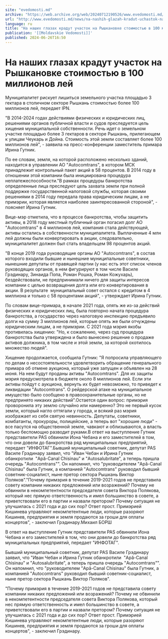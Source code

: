 ```yaml
---
site: "evedomosti.md"
archive: "https://web.archive.org/web/20240712190526/www.evedomosti.md/news/na-nashih-glazah-kradut-uchastok-na-ryshkanovke-stoimostyu-v"
url: "http://www.evedomosti.md/news/na-nashih-glazah-kradut-uchastok-na-ryshkanovke-stoimostyu-v"
language: ru
title: "На наших глазах крадут участок на Рышкановке стоимостью в 100 миллионов лей"
publication: '[[Moldavskie Vedomosti]]'
published: 2024-06-26T16:50
---
```


# На наших глазах крадут участок на Рышкановке стоимостью в 100 миллионов лей

Муниципалитет рискует лишиться земельного участка площадью 3 гектара в столичном секторе Рышкань стоимостью более 100 миллионов лей, передает IPN.

"В 2014-2024 годах действиями физических и юридических лиц, решениями органов публичной власти и судов преследуется цель хищения муниципальной собственности. Речь идет о земельном участке площадью более 3 гектаров в секторе Рышкань, прилегающем к улицам Чеукарь и Дойна. Стоимость этой земли составляет более 100 миллионов лей", - заявила на пресс-конференции заместитель примара Ирина Гутник.

По ее словам, земля, на которой расположено несколько зданий, находится в управлении АО "Autocomtrans", в котором МСК принадлежит контрольный пакет акций в 58 процентов. В 2014 году в отношении этой компании была инициирована процедура неплатежеспособности."В рамках процедуры банкротства определенные лица преследуют цель захвата земли при полной поддержке государственной налоговой службы, которая своими решениями в 2014 году передала права юридическим лицам, а не примэрии, которая является наиболее заинтересованной стороной", - поясняет Ирина Гутник.

Вице-мэр отметила, что в процессе банкротства, чтобы защитить активы, в 2018 году местный публичный орган погасил долг АО "Autocomtrans" в 4 миллионов лей, компания стала действующей, активы остались в собственности муниципалитета. Выплаченные 4 млн лей должны были конвертировать в акции, следовательно, муниципалитет должен был стать владельцем 98 процентов акций.

"В конце 2019 года руководящие органы АО "Autocomtrans", в состав которого входили бывшие и нынешние муниципальные советники, нынешние депутаты от правящей партии (у нас есть этот список членов руководящих органов, в нем фигурируют в том числе Василе Грэдинару, Зинаида Попа, Роман Рошка, Роман Кожухарь), бездействовали, не предпринимали ничего для защиты интересов компании с целью возвращения долга или его конвертирования в акции. В результате  муниципальный совет остался с кредитом в 4 миллиона и только с 58 процентами акций", - утверждает Ирина Гутник.

По словам вице-примара, в начале 2021 года, опять же из-за действий физических и юридических лиц, была повторно начата процедура банкротства, а государство через налоговую инспекцию предъявило долги на сумму 3 миллионов лей, которые опять же были отчуждены юридическим лицам, а не примэрии. С 2021 года мэрия якобы противилась хищению: "Но, к сожалению, через суд процедура банкротства была утверждена и было вынесено решение о продаже активов должника, в том числе и этой земли, за которой охотилось множество людей".

Хищение продолжается, сообщила Гутник: "Я попросила управляющего по делам о несостоятельности удовлетворить обращение генерального примара об отмене аукциона, который уже запущен и объявлен на 28 июня. На нем будут проданы активы "Autocomtrans". Для их защиты мэрия предусмотрела в бюджете около 8 миллионов лей. Если эти активы пойдут с аукциона, вернуть их будет невозможно, то приведет к ликвидации "Autocomtrans". О рейдерской атаке на муниципальное имущество было сообщено в правоохранительные органы, но не предпринято никаких действий".Остается один вопрос: примэрия проворонила эту землю случайно или намеренно? Это не первый кусок земли, который нагло оттягали у города, и всякий раз мэрия изображает из себя святую невинность. Депутаты, советники, комбатанты, прокуроры, полицейские, а теперь вот "хорошие люди" - все пасутся на общественной земле, чавкают и облизываются, а власть только беспомощно разводит руками.В ответ на выступление Гутник представители PAS обвинили Иона Чебана и его заместителей в том, что они довели до банкротства ряд муниципальных предприятий, передает "ИНФОТАГ".Бывший муниципальный советник, депутат PAS Василе Грэдинару заявил, что "Иван Чебан и Ирина Гутник обанкротили  "Apă-Canal Chisinau" и "Autosalubritate", а теперь пришла очередь "Autocomtrans"". Он напомнил, что "руководителем "Apă-Canal Chisinau" была Гутник, а компанией "Autocomtrans" руководил бывший советник-социалист, ныне претор сектора Рышкань Виктор Поляков"."Почему примэрия в течение 2019-2021 годов не представила совету компании никаких предложений или возражений? Почему не обвинили в некомпетентности председателя совета Виктора Полякова, который нес прямую ответственность и имел большинство в совете, а приветствовали его в партии и назвали претором? Почему ситуация не улучшилась с 2021 года и до сих пор? Ответ прост. Примэрией Кишинева управляют некомпетентные люди, которые разоряют Кишинев, предприятия и земля продаются за гроши для оплаты концертов", - заключил Грэдинару.Михаил БОРШ

В ответ на выступление Гутник представители PAS обвинили Иона Чебана и его заместителей в том, что они довели до банкротства ряд муниципальных предприятий, передает "ИНФОТАГ".

Бывший муниципальный советник, депутат PAS Василе Грэдинару заявил, что "Иван Чебан и Ирина Гутник обанкротили  "Apă-Canal Chisinau" и "Autosalubritate", а теперь пришла очередь "Autocomtrans"". Он напомнил, что "руководителем "Apă-Canal Chisinau" была Гутник, а компанией "Autocomtrans" руководил бывший советник-социалист, ныне претор сектора Рышкань Виктор Поляков".

"Почему примэрия в течение 2019-2021 годов не представила совету компании никаких предложений или возражений? Почему не обвинили в некомпетентности председателя совета Виктора Полякова, который нес прямую ответственность и имел большинство в совете, а приветствовали его в партии и назвали претором? Почему ситуация не улучшилась с 2021 года и до сих пор? Ответ прост. Примэрией Кишинева управляют некомпетентные люди, которые разоряют Кишинев, предприятия и земля продаются за гроши для оплаты концертов", - заключил Грэдинару.